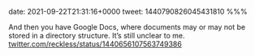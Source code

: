 date: 2021-09-22T21:31:16+0000
tweet: 1440790826045431810
%%%

And then you have Google Docs, where documents may or may not be stored in a directory structure. It’s still unclear to me. [twitter.com/reckless/status/1440656107563749386](https://twitter.com/reckless/status/1440656107563749386)
